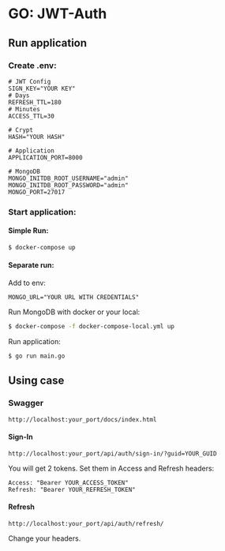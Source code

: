 # GO: JWT-Auth

## Run application

### Create .env:

```
# JWT Config
SIGN_KEY="YOUR KEY"
# Days
REFRESH_TTL=180
# Minutes
ACCESS_TTL=30

# Crypt
HASH="YOUR HASH"

# Application
APPLICATION_PORT=8000

# MongoDB
MONGO_INITDB_ROOT_USERNAME="admin"
MONGO_INITDB_ROOT_PASSWORD="admin"
MONGO_PORT=27017
```

### Start application:

#### Simple Run:

```bash
$ docker-compose up
```

#### Separate run:

Add to env:
```
MONGO_URL="YOUR URL WITH CREDENTIALS"
```

Run MongoDB with docker or your local:

```bash
$ docker-compose -f docker-compose-local.yml up
```

Run application:

```bash
$ go run main.go
```

## Using case

### Swagger
```
http://localhost:your_port/docs/index.html
```

#### Sign-In
```
http://localhost:your_port/api/auth/sign-in/?guid=YOUR_GUID
```

You will get 2 tokens. Set them in Access and Refresh headers:
```
Access: "Bearer YOUR_ACCESS_TOKEN"
Refresh: "Bearer YOUR_REFRESH_TOKEN"
```

#### Refresh
```
http://localhost:your_port/api/auth/refresh/
```

Change your headers.
